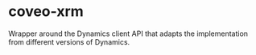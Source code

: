 # coveo-xrm

Wrapper around the Dynamics client API that adapts the implementation from different versions of Dynamics.
